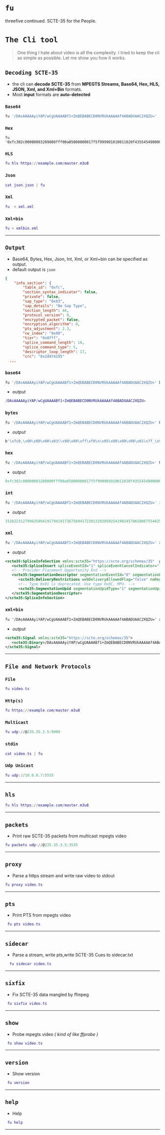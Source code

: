# `fu`
threefive continued.  SCTE-35 for the People.


# `The Cli tool`
> One thing I hate about video is all the complexity. I tried to keep the cli as simple as possible.
> Let me show you how it works.

## `Decoding SCTE-35` 
* the cli can __decode SCTE-35__ from __MPEGTS Streams, Base64, Hex, HLS, JSON, Xml, and Xml+Bin__ formats.
* Most __input__ formats are __auto-detected__ 

### `Base64` 

```asm
fu '/DAsAAAAAyiYAP/wCgUAAAABf1+ZmQEBABECD0NVRUkAAAAAf4ABADUAAC2XQZU='
```

### `Hex`

```smalltalk
fu '0xfc302c00000003289800fff00a05000000017f5f999901010011020f43554549000000007f8001003500002d974195'
```

### `HLS`

```lua
fu hls https://example.com/master.m3u8
```

### `Json`

```lua
cat json.json | fu
```
### `Xml`

```lua
fu  < xml.xml
```
### `Xml+bin`

```lua
fu < xmlbin.xml
```
___
## `Output`

* Base64, Bytes, Hex, Json, Int, Xml, or Xml+bin can be specified as output.
* default output is `json`
```json
{
    "info_section": {
        "table_id": "0xfc",
        "section_syntax_indicator": false,
        "private": false,
        "sap_type": "0x03",
        "sap_details": "No Sap Type",
        "section_length": 44,
        "protocol_version": 0,
        "encrypted_packet": false,
        "encryption_algorithm": 0,
        "pts_adjustment": 2.3,
        "cw_index": "0x00",
        "tier": "0x0fff",
        "splice_command_length": 10,
        "splice_command_type": 5,
        "descriptor_loop_length": 17,
        "crc": "0x2d974195"
  ...

```

### `base64`
```lua
fu '/DAsAAAAAyiYAP/wCgUAAAABf1+ZmQEBABECD0NVRUkAAAAAf4ABADUAAC2XQZU=' base64
```
* _output_
```lua
/DAsAAAAAyiYAP/wCgUAAAABf1+ZmQEBABECD0NVRUkAAAAAf4ABADUAAC2XQZU=
```
### `bytes`
```lua
fu '/DAsAAAAAyiYAP/wCgUAAAABf1+ZmQEBABECD0NVRUkAAAAAf4ABADUAAC2XQZU=' bytes
```
* _output_
```lua
b'\xfc0,\x00\x00\x00\x03(\x98\x00\xff\xf0\n\x05\x00\x00\x00\x01\x7f_\x99\x99\x01\x01\x00\x11\x02\x0fCUEI\x00\x00\x00\x00\x7f\x80\x01\x005\x00\x00-\x97A\x95'
```
### `hex`
```lua
fu '/DAsAAAAAyiYAP/wCgUAAAABf1+ZmQEBABECD0NVRUkAAAAAf4ABADUAAC2XQZU=' hex
```
* _output_
```lua
0xfc302c00000003289800fff00a05000000017f5f999901010011020f43554549000000007f8001003500002d974195
```
### `int`
```lua
fu '/DAsAAAAAyiYAP/wCgUAAAABf1+ZmQEBABECD0NVRUkAAAAAf4ABADUAAC2XQZU=' int
```
* _output_
```lua
151622312799635094191794191736756941723013293850254190245706580675544251579467254651746556435953373552591284683157
```
### `xml`
```lua
fu '/DAsAAAAAyiYAP/wCgUAAAABf1+ZmQEBABECD0NVRUkAAAAAf4ABADUAAC2XQZU=' xml
```
* _output_
```xml
<scte35:SpliceInfoSection xmlns:scte35="https://scte.org/schemas/35"  ptsAdjustment="207000" protocolVersion="0" sapType="3" tier="4095">
   <scte35:SpliceInsert spliceEventId="1" spliceEventCancelIndicator="false" spliceImmediateFlag="true" eventIdComplianceFlag="true" availNum="1" availsExpected="1" outOfNetworkIndicator="false" uniqueProgramId="39321"/>
   <!-- Provider Placement Opportunity End -->
   <scte35:SegmentationDescriptor segmentationEventId="0" segmentationEventCancelIndicator="false" segmentationEventIdComplianceIndicator="true" segmentationTypeId="53" segmentNum="0" segmentsExpected="0">
      <scte35:DeliveryRestrictions webDeliveryAllowedFlag="false" noRegionalBlackoutFlag="false" archiveAllowedFlag="false" deviceRestrictions="0"/>
      <!-- Type 0x01 is deprecated. Use type 0x0C, MPU. -->
      <scte35:SegmentationUpid segmentationUpidType="1" segmentationUpidFormat="hexbinary"/>
   </scte35:SegmentationDescriptor>
</scte35:SpliceInfoSection>
```
### `xml+bin`
```xml
fu '/DAsAAAAAyiYAP/wCgUAAAABf1+ZmQEBABECD0NVRUkAAAAAf4ABADUAAC2XQZU=' xmlbin
```
* _output_
```xml
<scte35:Signal xmlns:scte35="https://scte.org/schemas/35">
   <scte35:Binary>/DAsAAAAAyiYAP/wCgUAAAABf1+ZmQEBABECD0NVRUkAAAAAf4ABADUAAC2XQZU=</scte35:Binary>
</scte35:Signal>
```
___

## `File and Network Protocols`

### `File`
  
```lua
fu video.ts
```

### `Http(s)`
  
```lua
fu https://example.com/master.m3u8
```

### `Multicast`

```lua
fu udp://@235.35.3.5:9999
```

### `stdin`

```lua
cat video.ts | fu
```

### `Udp Unicast`

```lua
fu udp://10.0.0.7:5555
```
___
## `hls`
```lua
fu hls https://example.com/master.m3u8
```
___
## `packets`     
* Print raw SCTE-35 packets from multicast mpegts video
```lua
fu packets udp://@235.35.3.5:3535
```
___
## `proxy`       
* Parse a https stream and write raw video to stdout
```lua
fu proxy video.ts
```
___
## `pts`         
* Print PTS from mpegts video
```lua
 fu pts video.ts
```
___
## `sidecar`     
* Parse a stream, write pts,write SCTE-35 Cues to sidecar.txt
```lua
  fu sidecar video.ts
```
___
## `sixfix`      
* Fix SCTE-35 data mangled by ffmpeg
```lua
 fu sixfix video.ts
```
___
## `show`        
* Probe mpegts video _( kind of like ffprobe )_
```lua
 fu show video.ts
```
___
## `version`     
* Show version
```lua
 fu version
```
___
## `help`        
* Help
```lua
 fu help
```
___


